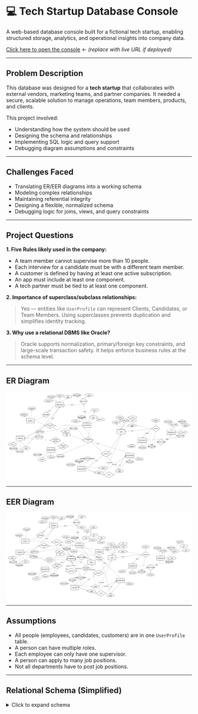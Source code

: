 # 💻 Tech Startup Database Console

A web-based database console built for a fictional tech startup, enabling structured storage, analytics, and operational insights into company data.

 [Click here to open the console](http://127.0.0.1:5000) ← *(replace with live URL if deployed)*

---

## Problem Description

This database was designed for a **tech startup** that collaborates with external vendors, marketing teams, and partner companies. It needed a secure, scalable solution to manage operations, team members, products, and clients.

This project involved:

- Understanding how the system should be used
- Designing the schema and relationships
- Implementing SQL logic and query support
- Debugging diagram assumptions and constraints

---

## Challenges Faced

- Translating ER/EER diagrams into a working schema
- Modeling complex relationships
- Maintaining referential integrity
- Designing a flexible, normalized schema
- Debugging logic for joins, views, and query constraints

---

## Project Questions

**1. Five Rules likely used in the company:**
- A team member cannot supervise more than 10 people.
- Each interview for a candidate must be with a different team member.
- A customer is defined by having at least one active subscription.
- An app must include at least one component.
- A tech partner must be tied to at least one component.

**2. Importance of superclass/subclass relationships:**
> Yes — entities like `UserProfile` can represent Clients, Candidates, or Team Members. Using superclasses prevents duplication and simplifies identity tracking.

**3. Why use a relational DBMS like Oracle?**
> Oracle supports normalization, primary/foreign key constraints, and large-scale transaction safety. It helps enforce business rules at the schema level.

---

## ER Diagram

![ER Diagram](report/ER%20Diagram.png)

---

## EER Diagram

![EER Diagram](report/EER%20Diagram%20from%20Lucidchart%20(2).png)

---

## Assumptions

- All people (employees, candidates, customers) are in one `UserProfile` table.
- A person can have multiple roles.
- Each employee can only have one supervisor.
- A person can apply to many job positions.
- Not all departments have to post job positions.

---

## Relational Schema (Simplified)

<details>
<summary>Click to expand schema</summary>

```sql
USERPROFILE (
  UserProfileID INT PRIMARY KEY,
  Name VARCHAR(100),
  Age INT CHECK (Age < 65),
  Gender VARCHAR(10),
  Address VARCHAR(200)
)

TEAMMEMBER (
  UserProfileID INT PRIMARY KEY,
  Rank VARCHAR(50),
  Title VARCHAR(50),
  FOREIGN KEY (UserProfileID) REFERENCES USERPROFILE(UserProfileID)
)

DIVISION (
  DivisionID INT PRIMARY KEY,
  DeptName VARCHAR(100)
)

ROLEPOSTING (
    JobID INT PRIMARY KEY,
    JobDesc VARCHAR(200),
    PostedDate DATE,
    DivisionID INT,
    FOREIGN KEY (DivisionID) REFERENCES DIVISION(DivisionID)
)
APPLICATION (
    UserProfileID INT,
    JobID INT,
    PRIMARY KEY (UserProfileID, JobID),
    FOREIGN KEY (UserProfileID) REFERENCES USERPROFILE(UserProfileID),
    FOREIGN KEY (JobID) REFERENCES ROLEPOSTING(JobID)
)
INTERVIEW (
    InterviewID INT PRIMARY KEY,
    CandidateID INT,
    InterviewerID INT,
    JobID INT,
    InterviewTime TIMESTAMP,
    Grade INT CHECK (Grade BETWEEN 0 AND 100),
    FOREIGN KEY (CandidateID) REFERENCES USERPROFILE(UserProfileID),
    FOREIGN KEY (InterviewerID) REFERENCES TEAMMEMBER(UserProfileID),
    FOREIGN KEY (JobID) REFERENCES ROLEPOSTING(JobID)
)
SALARYPAYMENT (
    EmployeeID INT,
    TransactionNo INT,
    PayDate DATE,
    Amount DECIMAL(10,2),
    PRIMARY KEY (EmployeeID, TransactionNo),
    FOREIGN KEY (EmployeeID) REFERENCES TEAMMEMBER(UserProfileID)
)
ASSIGNEDTO (
    UserProfileID INT,
    DivisionID INT,
    PRIMARY KEY (UserProfileID, DivisionID),
    FOREIGN KEY (UserProfileID) REFERENCES USERPROFILE(UserProfileID),
    FOREIGN KEY (DivisionID) REFERENCES DIVISION(DivisionID)
)
APP (
    AppID INT PRIMARY KEY,
    AppType VARCHAR(50),
    ListPrice DECIMAL(10,2),
    Size VARCHAR(50),
    Weight VARCHAR(50),
    Style VARCHAR(50)
)
COMPONENT (
    ComponentID INT PRIMARY KEY,
    PartName VARCHAR(100),
    Description VARCHAR(200)
)
APPPART (
    AppID INT,
    ComponentID INT,
    Quantity INT,
    PRIMARY KEY (AppID, ComponentID),
    FOREIGN KEY (AppID) REFERENCES APP(AppID),
    FOREIGN KEY (ComponentID) REFERENCES COMPONENT(ComponentID)
)
TECHPARTNER (
    TechPartnerID INT PRIMARY KEY,
    Name VARCHAR(100),
    Address VARCHAR(200),
    AccountNo VARCHAR(50),
    CreditRating INT,
    WebServURL VARCHAR(100)
)
TECHPARTNERPART (
    TechPartnerID INT,
    ComponentID INT,
    UnitType VARCHAR(50),
    PRIMARY KEY (TechPartnerID, ComponentID),
    FOREIGN KEY (TechPartnerID) REFERENCES TECHPARTNER(TechPartnerID),
    FOREIGN KEY (ComponentID) REFERENCES COMPONENT(ComponentID)
)
LAUNCHPLATFORM (
    SiteID INT PRIMARY KEY,
    SiteName VARCHAR(100),
    SiteLocation VARCHAR(100)
)
SUBSCRIPTION (
    SubscriptionID INT PRIMARY KEY,
    SubscriptionsUserProfileID INT,
    CustomerID INT,
    AppID INT,
    SiteID INT,
    FOREIGN KEY (SubscriptionsUserProfileID) REFERENCES TEAMMEMBER(UserProfileID),
    FOREIGN KEY (CustomerID) REFERENCES USERPROFILE(UserProfileID),
    FOREIGN KEY (AppID) REFERENCES APP(AppID),
    FOREIGN KEY (SiteID) REFERENCES LAUNCHPLATFORM(SiteID)
)
CONTAINS (
    SubscriptionID INT,
    AppID INT,
    PRIMARY KEY (SubscriptionID, AppID),
    FOREIGN KEY (SubscriptionID) REFERENCES SUBSCRIPTION(SubscriptionID),
    FOREIGN KEY (AppID) REFERENCES APP(AppID)
)
WORKSAT (
    UserProfileID INT,
    SiteID INT,
    PRIMARY KEY (UserProfileID, SiteID),
    FOREIGN KEY (UserProfileID) REFERENCES USERPROFILE(UserProfileID),
    FOREIGN KEY (SiteID) REFERENCES LAUNCHPLATFORM(SiteID)
)
SQL Statements:
CREATE TABLE USERPROFILE (
    UserProfileID INT PRIMARY KEY,
    Name VARCHAR(100),
    Age INT CHECK (Age < 65),
    Gender VARCHAR(10),
    Address VARCHAR(200)
);

CREATE TABLE TEAMMEMBER (
    UserProfileID INT PRIMARY KEY,
    TeamRank VARCHAR(50),
    Title VARCHAR(50),
    FOREIGN KEY (UserProfileID) REFERENCES USERPROFILE(UserProfileID)
);

CREATE TABLE DIVISION (
    DivisionID INT PRIMARY KEY,
    DeptName VARCHAR(100)
);

CREATE TABLE ROLEPOSTING (
    JobID INT PRIMARY KEY,
    JobDesc VARCHAR(200),
    PostedDate DATE,
    DivisionID INT,
    FOREIGN KEY (DivisionID) REFERENCES DIVISION(DivisionID)
);

CREATE TABLE APPLICATION (
    UserProfileID INT,
    JobID INT,
    PRIMARY KEY (UserProfileID, JobID),
    FOREIGN KEY (UserProfileID) REFERENCES USERPROFILE(UserProfileID),
    FOREIGN KEY (JobID) REFERENCES ROLEPOSTING(JobID)
);

CREATE TABLE INTERVIEW (
    InterviewID INT PRIMARY KEY,
    CandidateID INT,
    InterviewerID INT,
    JobID INT,
    InterviewTime TIMESTAMP,
    Grade INT CHECK (Grade BETWEEN 0 AND 100),
    FOREIGN KEY (CandidateID) REFERENCES USERPROFILE(UserProfileID),
    FOREIGN KEY (InterviewerID) REFERENCES TEAMMEMBER(UserProfileID),
    FOREIGN KEY (JobID) REFERENCES ROLEPOSTING(JobID)
);

CREATE TABLE SALARYPAYMENT (
    EmployeeID INT,
    TransactionNo INT,
    PayDate DATE,
    Amount DECIMAL(10,2),
    PRIMARY KEY (EmployeeID, TransactionNo),
    FOREIGN KEY (EmployeeID) REFERENCES TEAMMEMBER(UserProfileID)
);

CREATE TABLE ASSIGNEDTO (
    UserProfileID INT,
    DivisionID INT,
    PRIMARY KEY (UserProfileID, DivisionID),
    FOREIGN KEY (UserProfileID) REFERENCES USERPROFILE(UserProfileID),
    FOREIGN KEY (DivisionID) REFERENCES DIVISION(DivisionID)
);

CREATE TABLE APP (
    AppID INT PRIMARY KEY,
    AppType VARCHAR(50),
    ListPrice DECIMAL(10,2),
    Size VARCHAR(50),
    Weight VARCHAR(50),
    Style VARCHAR(50)
);

CREATE TABLE COMPONENT (
    ComponentID INT PRIMARY KEY,
    PartName VARCHAR(100),
    Description VARCHAR(200)
);

CREATE TABLE APPPART (
    AppID INT,
    ComponentID INT,
    Quantity INT,
    PRIMARY KEY (AppID, ComponentID),
    FOREIGN KEY (AppID) REFERENCES APP(AppID),
    FOREIGN KEY (ComponentID) REFERENCES COMPONENT(ComponentID)
);

CREATE TABLE TECHPARTNER (
    TechPartnerID INT PRIMARY KEY,
    Name VARCHAR(100),
    Address VARCHAR(200),
    AccountNo VARCHAR(50),
    CreditRating INT,
    WebServURL VARCHAR(100)
);

CREATE TABLE TECHPARTNERPART (
    TechPartnerID INT,
    ComponentID INT,
    UnitType VARCHAR(50),
    UnitCost DECIMAL(10,2),
    PRIMARY KEY (TechPartnerID, ComponentID),
    FOREIGN KEY (TechPartnerID) REFERENCES TECHPARTNER(TechPartnerID),
    FOREIGN KEY (ComponentID) REFERENCES COMPONENT(ComponentID)
);

CREATE TABLE LAUNCHPLATFORM (
    SiteID INT PRIMARY KEY,
    SiteName VARCHAR(100),
    SiteLocation VARCHAR(100)
);

CREATE TABLE SUBSCRIPTION (
    SubscriptionID INT PRIMARY KEY,
    SubscriptionsUserProfileID INT,
    CustomerID INT,
    AppID INT,
    SiteID INT,
    FOREIGN KEY (SubscriptionsUserProfileID) REFERENCES TEAMMEMBER(UserProfileID),
    FOREIGN KEY (CustomerID) REFERENCES USERPROFILE(UserProfileID),
    FOREIGN KEY (AppID) REFERENCES APP(AppID),
    FOREIGN KEY (SiteID) REFERENCES LAUNCHPLATFORM(SiteID)
);

CREATE TABLE CONTAINS (
    SubscriptionID INT,
    AppID INT,
    PRIMARY KEY (SubscriptionID, AppID),
    FOREIGN KEY (SubscriptionID) REFERENCES SUBSCRIPTION(SubscriptionID),
    FOREIGN KEY (AppID) REFERENCES APP(AppID)
);

CREATE TABLE WORKSAT (
    UserProfileID INT,
    SiteID INT,
    PRIMARY KEY (UserProfileID, SiteID),
    FOREIGN KEY (UserProfileID) REFERENCES USERPROFILE(UserProfileID),
    FOREIGN KEY (SiteID) REFERENCES LAUNCHPLATFORM(SiteID)
);


INSERT INTO USERPROFILE (UserProfileID, Name, Age, Gender, Address) VALUES
(1, 'Hellen Cole', 28, 'Female', '100 Main St'),
(2, 'John Smith', 35, 'Male', '200 Oak Ave'),
(3, 'Linda Zhao', 30, 'Female', '300 Maple Rd'),
(4, 'Karen West', 31, 'Female', '400 Elm St'),
(5, 'Tom Cruz', 29, 'Male', '500 Pine Blvd');

INSERT INTO TEAMMEMBER (UserProfileID, TeamRank, Title) VALUES
(2, 'Senior', 'Software Engineer'),
(3, 'Lead', 'Product Manager'),
(5, 'Mid', 'Sales Rep');

INSERT INTO DIVISION (DivisionID, DeptName) VALUES
(1, 'Marketing'),
(2, 'Engineering');

INSERT INTO ROLEPOSTING (JobID, JobDesc, PostedDate, DivisionID) VALUES
(11111, 'Marketing Analyst', '2011-01-10', 1),
(12345, 'Backend Developer', '2011-01-15', 2);

INSERT INTO APPLICATION (UserProfileID, JobID) VALUES
(1, 11111),
(4, 12345);

INSERT INTO INTERVIEW (InterviewID, CandidateID, InterviewerID, JobID, InterviewTime, Grade) VALUES
(1, 1, 2, 11111, '2011-01-20 10:00:00', 85),
(2, 1, 3, 11111, '2011-01-22 14:00:00', 90),
(3, 4, 2, 12345, '2011-01-25 09:00:00', 55),
(4, 4, 3, 12345, '2011-01-26 15:00:00', 65);

INSERT INTO SALARYPAYMENT (EmployeeID, TransactionNo, PayDate, Amount) VALUES
(2, 1001, '2024-01-01', 5000.00),
(2, 1002, '2024-02-01', 5100.00),
(3, 2001, '2024-01-01', 6200.00),
(5, 3001, '2024-01-01', 4200.00);

CREATE OR REPLACE VIEW View1 AS
SELECT 
    EmployeeID,
    AVG(Amount) AS AvgMonthlySalary
FROM 
    SALARYPAYMENT
GROUP BY 
    EmployeeID;

CREATE OR REPLACE VIEW View2 AS
SELECT 
    CandidateID,
    JobID,
    COUNT(*) AS RoundsPassed
FROM 
    INTERVIEW
WHERE 
    Grade > 60
GROUP BY 
    CandidateID, JobID;

CREATE OR REPLACE VIEW View3 AS
SELECT 
    A.AppType,
    COUNT(*) AS ItemsSold
FROM 
    SUBSCRIPTION S
JOIN 
    APP A ON S.AppID = A.AppID
GROUP BY 
    A.AppType;

CREATE OR REPLACE VIEW View4 AS
SELECT 
    A.AppID,
    SUM(P.Quantity * T.UnitCost) AS TotalPartCost
FROM 
    APPPART P
JOIN 
    TECHPARTNERPART T ON P.ComponentID = T.ComponentID
JOIN 
    APP A ON P.AppID = A.AppID
GROUP BY 
    A.AppID;

CREATE OR REPLACE VIEW SelectedCandidates AS
SELECT 
    CandidateID,
    JobID,
    COUNT(*) AS RoundsPassed,
    AVG(Grade) AS AvgGrade
FROM 
    INTERVIEW
WHERE 
    Grade > 60
GROUP BY 
    CandidateID, JobID
HAVING 
    COUNT(*) >= 5 AND AVG(Grade) > 70;

SELECT I.InterviewerID, U.Name
FROM INTERVIEW I
JOIN USERPROFILE U ON I.InterviewerID = U.UserProfileID
JOIN USERPROFILE C ON I.CandidateID = C.UserProfileID
WHERE C.Name = 'Hellen Cole' AND I.JobID = 11111;

SELECT R.JobID
FROM ROLEPOSTING R
JOIN DIVISION D ON R.DivisionID = D.DivisionID
WHERE D.DeptName = 'Marketing' AND R.PostedDate BETWEEN '2011-01-01' AND '2011-01-31';

SELECT R.JobID, R.JobDesc
FROM ROLEPOSTING R
LEFT JOIN SelectedCandidates SC ON R.JobID = SC.JobID
WHERE SC.JobID IS NULL AND R.PostedDate <= DATE_SUB(CURDATE(), INTERVAL 1 MONTH);

SELECT T.UserProfileID, U.Name
FROM TEAMMEMBER T
JOIN USERPROFILE U ON T.UserProfileID = U.UserProfileID
JOIN SUBSCRIPTION S ON T.UserProfileID = S.SubscriptionsUserProfileID
JOIN APP A ON S.AppID = A.AppID
WHERE A.ListPrice > 200
GROUP BY T.UserProfileID, U.Name
HAVING COUNT(DISTINCT A.AppType) = (
    SELECT COUNT(DISTINCT AppType) FROM APP WHERE ListPrice > 200
);

SELECT D.DivisionID, D.DeptName
FROM DIVISION D
LEFT JOIN ROLEPOSTING R ON D.DivisionID = R.DivisionID
  AND R.PostedDate BETWEEN '2011-01-01' AND '2011-02-01'
WHERE R.JobID IS NULL;

SELECT U.UserProfileID, U.Name, A.DivisionID
FROM APPLICATION AP
JOIN USERPROFILE U ON AP.UserProfileID = U.UserProfileID
JOIN ASSIGNEDTO A ON U.UserProfileID = A.UserProfileID
WHERE AP.JobID = 12345;

SELECT A.AppType
FROM SUBSCRIPTION S
JOIN APP A ON S.AppID = A.AppID
GROUP BY A.AppType
ORDER BY COUNT(*) DESC
LIMIT 1;

SELECT A.AppType
FROM APP A
JOIN (
    SELECT P.AppID, SUM(P.Quantity * T.UnitCost) AS TotalCost
    FROM APPPART P
    JOIN TECHPARTNERPART T ON P.ComponentID = T.ComponentID
    GROUP BY P.AppID
) AS Cost ON A.AppID = Cost.AppID
ORDER BY (A.ListPrice - Cost.TotalCost) DESC
LIMIT 1;

SELECT A.UserProfileID, U.Name
FROM ASSIGNEDTO A
JOIN USERPROFILE U ON A.UserProfileID = U.UserProfileID
GROUP BY A.UserProfileID, U.Name
HAVING COUNT(DISTINCT A.DivisionID) = (SELECT COUNT(*) FROM DIVISION);

SELECT DISTINCT U.Name, U.Address AS Email
FROM SelectedCandidates SC
JOIN USERPROFILE U ON SC.CandidateID = U.UserProfileID;

SELECT DISTINCT U.Name, U.Address AS Email
FROM SelectedCandidates SC
JOIN USERPROFILE U ON SC.CandidateID = U.UserProfileID;

SELECT T.UserProfileID, U.Name
FROM SALARYPAYMENT S
JOIN TEAMMEMBER T ON S.EmployeeID = T.UserProfileID
JOIN USERPROFILE U ON T.UserProfileID = U.UserProfileID
GROUP BY T.UserProfileID, U.Name
ORDER BY AVG(S.Amount) DESC
LIMIT 1;

SELECT TP.TechPartnerID, TP.Name
FROM TECHPARTNERPART TPP
JOIN COMPONENT C ON TPP.ComponentID = C.ComponentID
JOIN TECHPARTNER TP ON TPP.TechPartnerID = TP.TechPartnerID
JOIN APPPART AP ON C.ComponentID = AP.ComponentID
JOIN APP A ON AP.AppID = A.AppID
WHERE C.PartName = 'Cup'
  AND CAST(REPLACE(A.Weight, 'lb', '') AS DECIMAL) < 4
ORDER BY TPP.UnitCost ASC
LIMIT 1;

## Logical Design

![Logical Design](report/Logical%20Design.png)


## Dependency Diagram

![Dependency Diagram](report/depdency%20diagram.png)




